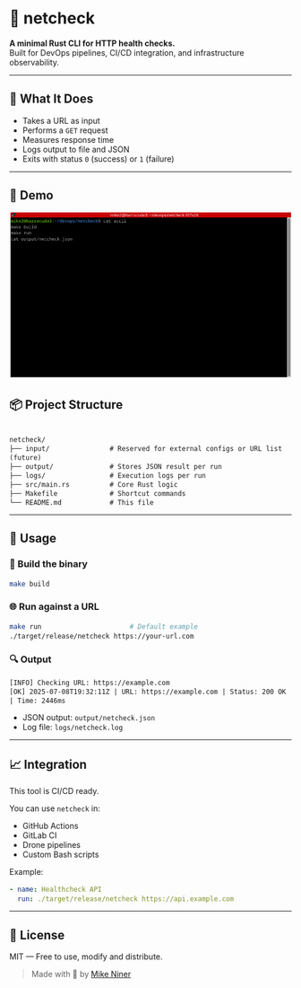 # 🧪 netcheck

**A minimal Rust CLI for HTTP health checks.**  
Built for DevOps pipelines, CI/CD integration, and infrastructure observability.

---

## 🚀 What It Does

- Takes a URL as input
- Performs a `GET` request
- Measures response time
- Logs output to file and JSON
- Exits with status `0` (success) or `1` (failure)

---

## 🎥 Demo

![Demo](.assets/demo1.gif)


## 📦 Project Structure

```

netcheck/
├── input/               # Reserved for external configs or URL list (future)
├── output/              # Stores JSON result per run
├── logs/                # Execution logs per run
├── src/main.rs          # Core Rust logic
├── Makefile             # Shortcut commands
└── README.md            # This file

````

---

## 🧰 Usage

### 🔧 Build the binary

```bash
make build
````

### 🌐 Run against a URL

```bash
make run                      # Default example
./target/release/netcheck https://your-url.com
```

### 🔍 Output

```text
[INFO] Checking URL: https://example.com
[OK] 2025-07-08T19:32:11Z | URL: https://example.com | Status: 200 OK | Time: 2446ms
```

* JSON output: `output/netcheck.json`
* Log file: `logs/netcheck.log`

---

## 📈 Integration

This tool is CI/CD ready.

You can use `netcheck` in:

* GitHub Actions
* GitLab CI
* Drone pipelines
* Custom Bash scripts

Example:

```yaml
- name: Healthcheck API
  run: ./target/release/netcheck https://api.example.com
```

---

## 📖 License

MIT — Free to use, modify and distribute.

> Made with 🦀 by [Mike Niner](https://github.com/mikeninerbravog-showcase)